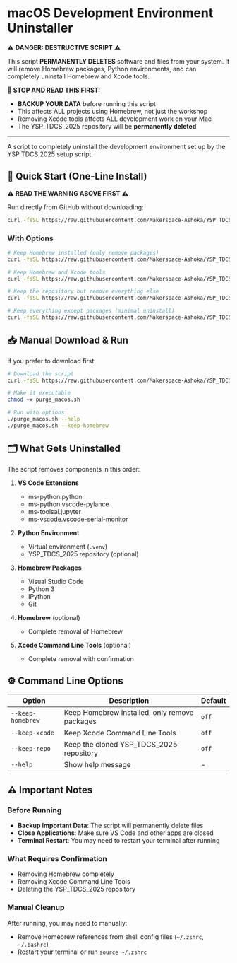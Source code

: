 # macOS Development Environment Uninstaller

⚠️ **DANGER: DESTRUCTIVE SCRIPT** ⚠️

This script **PERMANENTLY DELETES** software and files from your system. It will remove Homebrew packages, Python environments, and can completely uninstall Homebrew and Xcode tools.

🛑 **STOP AND READ THIS FIRST:**
- **BACKUP YOUR DATA** before running this script
- This affects ALL projects using Homebrew, not just the workshop
- Removing Xcode tools affects ALL development work on your Mac
- The YSP_TDCS_2025 repository will be **permanently deleted**

---

A script to completely uninstall the development environment set up by the YSP TDCS 2025 setup script.

## 🚀 Quick Start (One-Line Install)

⚠️ **READ THE WARNING ABOVE FIRST** ⚠️

Run directly from GitHub without downloading:

```bash
curl -fsSL https://raw.githubusercontent.com/Makerspace-Ashoka/YSP_TDCS_2025/init_setup_edition_2/Scripts/macos/purge_macos.sh | bash
```

### With Options

```bash
# Keep Homebrew installed (only remove packages)
curl -fsSL https://raw.githubusercontent.com/Makerspace-Ashoka/YSP_TDCS_2025/init_setup_edition_2/Scripts/macos/purge_macos.sh | bash -s -- --keep-homebrew

# Keep Homebrew and Xcode tools
curl -fsSL https://raw.githubusercontent.com/Makerspace-Ashoka/YSP_TDCS_2025/init_setup_edition_2/Scripts/macos/purge_macos.sh | bash -s -- --keep-homebrew --keep-xcode

# Keep the repository but remove everything else
curl -fsSL https://raw.githubusercontent.com/Makerspace-Ashoka/YSP_TDCS_2025/init_setup_edition_2/Scripts/macos/purge_macos.sh | bash -s -- --keep-repo

# Keep everything except packages (minimal uninstall)
curl -fsSL https://raw.githubusercontent.com/Makerspace-Ashoka/YSP_TDCS_2025/init_setup_edition_2/Scripts/macos/purge_macos.sh | bash -s -- --keep-homebrew --keep-xcode --keep-repo
```

## 📥 Manual Download & Run

If you prefer to download first:

```bash
# Download the script
curl -fsSL https://raw.githubusercontent.com/Makerspace-Ashoka/YSP_TDCS_2025/init_setup_edition_2/Scripts/macos/purge_macos.sh -o purge_macos.sh

# Make it executable
chmod +x purge_macos.sh

# Run with options
./purge_macos.sh --help
./purge_macos.sh --keep-homebrew
```

## 🗂️ What Gets Uninstalled

The script removes components in this order:

1. **VS Code Extensions**
   - ms-python.python
   - ms-python.vscode-pylance  
   - ms-toolsai.jupyter
   - ms-vscode.vscode-serial-monitor

2. **Python Environment**
   - Virtual environment (`.venv`)
   - YSP_TDCS_2025 repository (optional)

3. **Homebrew Packages**
   - Visual Studio Code
   - Python 3
   - IPython
   - Git

4. **Homebrew** (optional)
   - Complete removal of Homebrew

5. **Xcode Command Line Tools** (optional)
   - Complete removal with confirmation

## ⚙️ Command Line Options

| Option | Description | Default |
|--------|-------------|---------|
| `--keep-homebrew` | Keep Homebrew installed, only remove packages | `off` |
| `--keep-xcode` | Keep Xcode Command Line Tools | `off` |
| `--keep-repo` | Keep the cloned YSP_TDCS_2025 repository | `off` |
| `--help` | Show help message | - |


## ⚠️ Important Notes

### Before Running
- **Backup Important Data**: The script will permanently delete files
- **Close Applications**: Make sure VS Code and other apps are closed
- **Terminal Restart**: You may need to restart your terminal after running

### What Requires Confirmation
- Removing Homebrew completely
- Removing Xcode Command Line Tools  
- Deleting the YSP_TDCS_2025 repository

### Manual Cleanup
After running, you may need to manually:
- Remove Homebrew references from shell config files (`~/.zshrc`, `~/.bashrc`)
- Restart your terminal or run `source ~/.zshrc`
